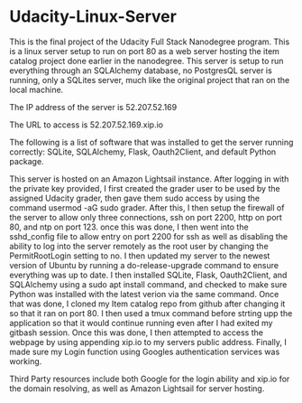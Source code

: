 # Udacity-Linux-Server

This is the final project of the Udacity Full Stack Nanodegree program. This is a linux server setup to run on port 80 as a web server hosting the item catalog project done earlier in the nanodegree. 
This server is setup to run everything through an SQLAlchemy database, no PostgresQL server is running, only a SQLites server, much like the original project that ran on the local machine.

The IP address of the server is 52.207.52.169

The URL to access is 52.207.52.169.xip.io

The following is a list of software that was installed to get the server running correctly: SQLite, SQLAlchemy, Flask, Oauth2Client, and default Python package.


This server is hosted on an Amazon Lightsail instance. After logging in with the private key provided, I first created the grader user to be used by the assigned Udacity grader, then gave them sudo access by using the command usermod -aG sudo grader. 
After this, I then setup the firewall of the server to allow only three connections, ssh on port 2200, http on port 80, and ntp on port 123. once this was done, I then went into the sshd_config file to allow entry on port 2200 for ssh as well as disabling the ability to log into the server remotely as the root user by changing the PermitRootLogin setting to no. 
I then updated my server to the newest version of Ubuntu by running a do-release-upgrade command to ensure everything was up to date. I then installed SQLite, Flask, Oauth2Client, and SQLAlchemy using a sudo apt install command, and checked to make sure Python was installed with the latest verion via the same command. 
Once that was done, I cloned my Item catalog repo from github after changing it so that it ran on port 80. I then used a tmux command before strting upp the application so that it would continue running even after I had exited my gitbash session. Once this was done, I then attempted to access the webpage by using appending xip.io to my servers public address. Finally, I made sure my Login function using Googles authentication services was working.

Third Party resources include both Google for the login ability and xip.io for the domain resolving, as well as Amazon Lightsail for server hosting.
